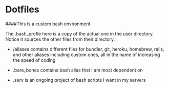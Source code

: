 Dotfiles
========

####This is a custom bash environment

The .bash_profle here is a copy of the actual one in the user directory. Notice it sources the other files from their directory.


- /aliases contains different files for bundler, git, heroku, homebrew, rails, and other aliases including custom ones, all in the name of increasing the speed of coding

- .bare_bones contains bash alias that I am most dependent on

- .serv is an ongoing project of bash scripts I want in my servers
